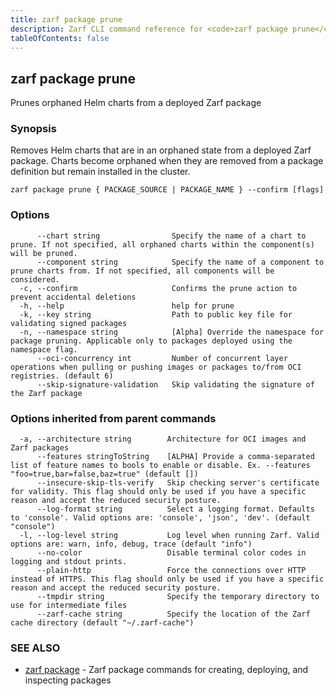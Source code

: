 ```yaml
---
title: zarf package prune
description: Zarf CLI command reference for <code>zarf package prune</code>.
tableOfContents: false
---
```


<!-- Page generated by Zarf; DO NOT EDIT -->

## zarf package prune

Prunes orphaned Helm charts from a deployed Zarf package

### Synopsis

Removes Helm charts that are in an orphaned state from a deployed Zarf package. Charts become orphaned when they are removed from a package definition but remain installed in the cluster.

```
zarf package prune { PACKAGE_SOURCE | PACKAGE_NAME } --confirm [flags]
```

### Options

```
      --chart string                Specify the name of a chart to prune. If not specified, all orphaned charts within the component(s) will be pruned.
      --component string            Specify the name of a component to prune charts from. If not specified, all components will be considered.
  -c, --confirm                     Confirms the prune action to prevent accidental deletions
  -h, --help                        help for prune
  -k, --key string                  Path to public key file for validating signed packages
  -n, --namespace string            [Alpha] Override the namespace for package pruning. Applicable only to packages deployed using the namespace flag.
      --oci-concurrency int         Number of concurrent layer operations when pulling or pushing images or packages to/from OCI registries. (default 6)
      --skip-signature-validation   Skip validating the signature of the Zarf package
```

### Options inherited from parent commands

```
  -a, --architecture string        Architecture for OCI images and Zarf packages
      --features stringToString    [ALPHA] Provide a comma-separated list of feature names to bools to enable or disable. Ex. --features "foo=true,bar=false,baz=true" (default [])
      --insecure-skip-tls-verify   Skip checking server's certificate for validity. This flag should only be used if you have a specific reason and accept the reduced security posture.
      --log-format string          Select a logging format. Defaults to 'console'. Valid options are: 'console', 'json', 'dev'. (default "console")
  -l, --log-level string           Log level when running Zarf. Valid options are: warn, info, debug, trace (default "info")
      --no-color                   Disable terminal color codes in logging and stdout prints.
      --plain-http                 Force the connections over HTTP instead of HTTPS. This flag should only be used if you have a specific reason and accept the reduced security posture.
      --tmpdir string              Specify the temporary directory to use for intermediate files
      --zarf-cache string          Specify the location of the Zarf cache directory (default "~/.zarf-cache")
```

### SEE ALSO

* [zarf package](/commands/zarf_package/)	 - Zarf package commands for creating, deploying, and inspecting packages

